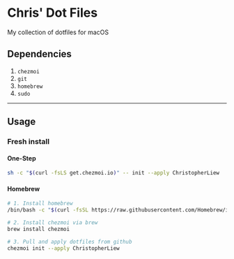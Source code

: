 # Chris' Dot Files

My collection of dotfiles for macOS

## Dependencies

1. ```chezmoi```
2. ```git```
3. ```homebrew```
4. ```sudo```

---

## Usage

### Fresh install

#### One-Step

```zsh
sh -c "$(curl -fsLS get.chezmoi.io)" -- init --apply ChristopherLiew
```

#### Homebrew

```zsh
# 1. Install homebrew
/bin/bash -c "$(curl -fsSL https://raw.githubusercontent.com/Homebrew/install/HEAD/install.sh)"

# 2. Install chezmoi via brew
brew install chezmoi

# 3. Pull and apply dotfiles from github
chezmoi init --apply ChristopherLiew
```

